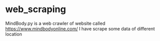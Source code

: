 # web_scraping
 MindBody.py is a web crawler of website called https://www.mindbodyonline.com/
 I have scrape some data of different location 
